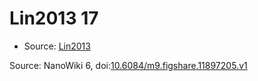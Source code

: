 <a name="material" />

# Lin2013 17
<script type="application/ld+json">
  {
    "@context": "https://schema.org/",
    "@type": "ChemicalSubstance",
    "@id": "https://egonw.github.io/nanowiki/nanowiki464.html#material",
    "http://purl.org/dc/terms/conformsTo":
      {
        "@type": "CreativeWork",
        "@id": "https://bioschemas.org/profiles/ChemicalSubstance/0.4-RELEASE/"
      },
    "identfier": "464",
    "name": "Lin2013 17",
    "url": "https://egonw.github.io/nanowiki/nanowiki464.html#material",
    "sameAs": "http://127.0.0.1/mediawiki/index.php/Special:URIResolver/Lin2013_17"
  }
</script>


* Source: [Lin2013](articleLin2013.md)


Source: NanoWiki 6, doi:[10.6084/m9.figshare.11897205.v1](https://doi.org/10.6084/m9.figshare.11897205.v1)
